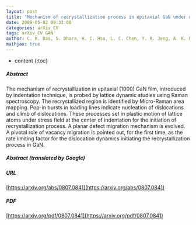 ```yaml
---
layout: post
title: "Mechanism of recrystallization process in epitaxial GaN under dynamic stress field - Atomistic origin of planar defect formation"
date: 2009-05-02 09:33:08
categories: arXiv_CV
tags: arXiv_CV GAN
author: C. R. Das, S. Dhara, H. C. Hsu, L. C. Chen, Y. R. Jeng, A. K. Bhaduri, Baldev Raj, K. H. Chen, S. K. Albert
mathjax: true
---
```


* content
{:toc}

##### Abstract
The mechanism of recrystallization in epitaxial (1000) GaN film, introduced by indentation technique, is probed by lattice dynamic studies using Raman spectroscopy. The recrystallized region is identified by Micro-Raman area mapping. Pop-in bursts in loading lines indicate nucleation of dislocations and climb of dislocations. These processes set in plastic motion of lattice atoms under stress field at the center of indentation for the initiation of recrystallization process. A planar defect migration mechanism is evolved. A pivotal role of vacancy migration is pointed out, for the first time, as the rate limiting factor for the dislocation dynamics initiating the recrystallization process in GaN.

##### Abstract (translated by Google)


##### URL
[https://arxiv.org/abs/0807.0841](https://arxiv.org/abs/0807.0841)

##### PDF
[https://arxiv.org/pdf/0807.0841](https://arxiv.org/pdf/0807.0841)

